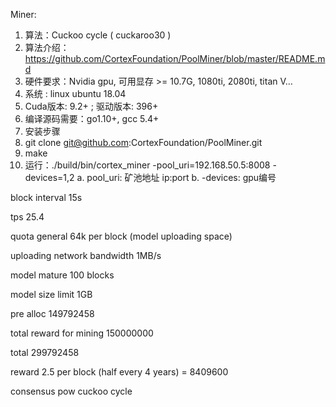 Miner:
1. 算法：Cuckoo cycle ( cuckaroo30 )
2. 算法介绍： https://github.com/CortexFoundation/PoolMiner/blob/master/README.md
3. 硬件要求：Nvidia gpu, 可用显存 >= 10.7G, 1080ti, 2080ti, titan V…
4. 系统 : linux ubuntu 18.04
5. Cuda版本: 9.2+ ;  驱动版本: 396+
6. 编译源码需要：go1.10+,  gcc 5.4+
7. 安装步骤
  1. git clone git@github.com:CortexFoundation/PoolMiner.git
  2. make
  3. 运行：./build/bin/cortex_miner -pool_uri=192.168.50.5:8008 -devices=1,2
    a. pool_uri: 矿池地址 ip:port
    b. -devices: gpu编号





block interval   15s

tps   25.4



quota general   64k per block (model uploading space)

uploading network bandwidth   1MB/s

model mature   100 blocks

model size limit   1GB



pre alloc   149792458

total reward for mining   150000000

total   299792458

reward   2.5 per block (half every 4 years)  =  8409600



consensus pow cuckoo cycle